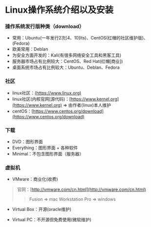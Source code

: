 # Linux操作系统介绍以及安装
### 操作系统发行版种类（download）
* 常用：Ubuntu(一年发行2次[4、10]lts)、CentOS(红帽的社区维护版)、(Fedora)
* 欧美常用：Deblan
* 为安全方面开发的：Kali(有很多网络安全工具和黑客工具)
* 服务器市场占有比例较大：CentOS、Red Hat(红帽[商业])
* 桌面系统市场占有比例较大：Ubuntu、Deblan、Fedora


### 社区
* linux社区：[(https://www.linux.org)](https://www.linux.org)
* linux社区(内核官网[源代码)：[https://www.kernel.org](https://www.kernel.org) => 由作者(linux)本人维护
* centOS：[https://www.centos.org/download](https://www.centos.org/download)


### 下载
* DVD：图形界面
* Everything：图形界面 + 各种软件
* Minimal：不包含图形界面（服务器）

### 虚拟机
* VMware：商业化(收费)
> 官网：[http://vmware.com/cn.html](http://vmware.com/cn.html)
>> Fusion => mac
>> Workstation Pro => windows

* Virtual Box：开源(oracle维护)

* Virtual PC：不开源但免费使用(微软维护)